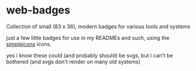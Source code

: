 # web-badges
Collection of small (83 x 36), modern badges for various tools and systems

just a few little badges for use in my READMEs and such, using the <a href="https://simpleicons.org">simpleicons</a> icons.

yes i know these could (and probably should) be svgs, but i can't be bothered (and svgs don't render on many old systems)
